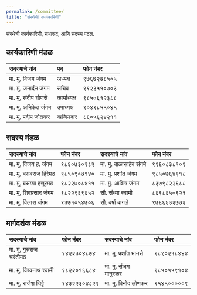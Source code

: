 ```yaml
---
permalink: /committee/
title: "संस्थेची कार्यकारिणी"
---
```


संस्थेची कार्यकारिणी, सभासद, आणि सदस्य पटल.

## कार्यकारिणी मंडळ 

| सदस्याचे नांव             | पद      | फोन नंबर       | 
| :--------------------  | :-----  | :------------- | 
| मा. मु. विजय जंगम       | अध्यक्ष    | ९७६७२७८५०५    |  
| मा. मु. जनार्दन जंगम      | सचिव    | ९९२३५१०७०३     | 
| मा. मु. संदीप घोणसे       | कार्याध्यक्ष | ९८५०६१२३८८     |
| मा. मु. अनिकेत जंगम     | उपाध्यक्ष   | ९०४९८५५०४५    |
| मा. मु. प्रदीप जोतकर     | खजिनदार  | ८६०५६२४२११     |

## सदस्य मंडळ 

| सदस्याचे नांव            | फोन नंबर     | सदस्याचे नांव           | फोन नंबर      |
| :-------------------- | :----------- | :-------------------- | :------------ |
| मा. मु. विजय ह. जंगम   | ९८६०७३०२८२   |  मा. मु. बाळासाहेब संगमे  |  ९९६०८३८१०९  | 
| मा. मु. बसवराज हिरेमठ   | ९८५०९०७१४०   |  मा. मु. प्रशांत जंगम     |  ९८५०७६४९१८  | 
| मा. मु. बसय्या हत्तूरमठ    |  ९८२२७०८४११  |  मा. मु. आशिष जंगम    |  ८३७९८२२६८८  | 
| मा. मु. शिवप्रसाद जंगम    | ९८२२९६९६५२  | सौ. संध्या स्वामी          |  ८६९८६५०९२१  | 
| मा. मु. विलास जंगम      |  ९३७१०५४७०६  |  सौ. वर्षा बागले         |   ९७६६६३२७७२ |

## मार्गदर्शक मंडळ 

| सदस्याचे नांव            | फोन नंबर   | सदस्याचे नांव         | फोन नंबर   |
| :-------------------- | :---------- | :----------------- | :--------- |
| मा. मु. गुरुराज चरंतीमठ   | ९४२२३०४८७४ | मा. मु. प्रशांत भानसे   | ९८९०२१८४४४ |
| मा. मु. विश्वनाथ स्वामी     | ९८२२०१६६८४ | मा. मु. संजय मानुरकर | ९८५०५५९१०४ |
| मा. मु. राजेश चिट्टे       | ९४३२२३०४८२२ | मा. मु. विनोद लोणकर | ९५४५०००००९ |

 
  
  
 
  
